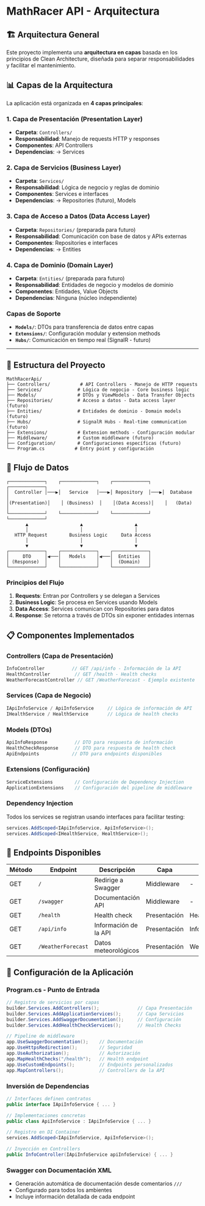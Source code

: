 # MathRacer API - Arquitectura

## 🏗️ Arquitectura General

Este proyecto implementa una **arquitectura en capas** basada en los principios de Clean Architecture, diseñada para separar responsabilidades y facilitar el mantenimiento.

## 📊 Capas de la Arquitectura

La aplicación está organizada en **4 capas principales**:

### **1. Capa de Presentación (Presentation Layer)**
- **Carpeta**: `Controllers/`
- **Responsabilidad**: Manejo de requests HTTP y responses
- **Componentes**: API Controllers
- **Dependencias**: → Services

### **2. Capa de Servicios (Business Layer)**  
- **Carpeta**: `Services/`
- **Responsabilidad**: Lógica de negocio y reglas de dominio
- **Componentes**: Services e interfaces
- **Dependencias**: → Repositories (futuro), Models

### **3. Capa de Acceso a Datos (Data Access Layer)**
- **Carpeta**: `Repositories/` (preparada para futuro)
- **Responsabilidad**: Comunicación con base de datos y APIs externas
- **Componentes**: Repositories e interfaces
- **Dependencias**: → Entities

### **4. Capa de Dominio (Domain Layer)**
- **Carpeta**: `Entities/` (preparada para futuro)
- **Responsabilidad**: Entidades de negocio y modelos de dominio
- **Componentes**: Entidades, Value Objects
- **Dependencias**: Ninguna (núcleo independiente)

### **Capas de Soporte**
- **`Models/`**: DTOs para transferencia de datos entre capas
- **`Extensions/`**: Configuración modular y extension methods
- **`Hubs/`**: Comunicación en tiempo real (SignalR - futuro)

---

## 📁 Estructura del Proyecto

```
MathRacerApi/
├── Controllers/           # API Controllers - Manejo de HTTP requests
├── Services/             # Lógica de negocio - Core business logic  
├── Models/               # DTOs y ViewModels - Data Transfer Objects
├── Repositories/         # Acceso a datos - Data access layer (futuro)
├── Entities/             # Entidades de dominio - Domain models (futuro)
├── Hubs/                 # SignalR Hubs - Real-time communication (futuro)
├── Extensions/           # Extension methods - Configuración modular
├── Middleware/           # Custom middleware (futuro)
├── Configuration/        # Configuraciones específicas (futuro)
└── Program.cs           # Entry point y configuración
```

## 🔄 Flujo de Datos

```
┌─────────────┐    ┌─────────────┐    ┌─────────────┐    ┌─────────────┐
│  Controller │───▶│   Service   │───▶│ Repository  │───▶│  Database   │
│(Presentation)│    │ (Business)  │    │(Data Access)│    │   (Data)    │
└─────────────┘    └─────────────┘    └─────────────┘    └─────────────┘
       ▲                   ▲                   ▲                   
       │                   │                   │                   
   HTTP Request        Business Logic     Data Access         
       │                   │                   │                   
       ▼                   ▼                   ▼                   
┌─────────────┐    ┌─────────────┐    ┌─────────────┐              
│     DTO     │◀───│   Models    │◀───│  Entities   │              
│ (Response)  │    │             │    │  (Domain)   │              
└─────────────┘    └─────────────┘    └─────────────┘              
```

### Principios del Flujo
1. **Requests**: Entran por Controllers y se delegan a Services
2. **Business Logic**: Se procesa en Services usando Models
3. **Data Access**: Services comunican con Repositories para datos
4. **Response**: Se retorna a través de DTOs sin exponer entidades internas

## 📋 Componentes Implementados

### **Controllers (Capa de Presentación)**
```csharp
InfoController          // GET /api/info - Información de la API
HealthController         // GET /health - Health checks
WeatherForecastController // GET /WeatherForecast - Ejemplo existente
```

### **Services (Capa de Negocio)**
```csharp
IApiInfoService / ApiInfoService     // Lógica de información de API
IHealthService / HealthService       // Lógica de health checks
```

### **Models (DTOs)**
```csharp  
ApiInfoResponse          // DTO para respuesta de información
HealthCheckResponse      // DTO para respuesta de health check
ApiEndpoints            // DTO para endpoints disponibles
```

### **Extensions (Configuración)**
```csharp
ServiceExtensions        // Configuración de Dependency Injection
ApplicationExtensions    // Configuración del pipeline de middleware
```

### **Dependency Injection**
Todos los services se registran usando interfaces para facilitar testing:
```csharp
services.AddScoped<IApiInfoService, ApiInfoService>();
services.AddScoped<IHealthService, HealthService>();
```

## 🚀 Endpoints Disponibles

| Método | Endpoint | Descripción | Capa | Controller |
|--------|----------|-------------|------|------------|
| GET | `/` | Redirige a Swagger | Middleware | - |
| GET | `/swagger` | Documentación API | Middleware | - |
| GET | `/health` | Health check | Presentación | HealthController |
| GET | `/api/info` | Información de la API | Presentación | InfoController |
| GET | `/WeatherForecast` | Datos meteorológicos | Presentación | WeatherForecastController |

## 🔧 Configuración de la Aplicación

### **Program.cs - Punto de Entrada**
```csharp
// Registro de servicios por capas
builder.Services.AddControllers();              // Capa Presentación
builder.Services.AddApplicationServices();      // Capa Servicios  
builder.Services.AddSwaggerDocumentation();     // Configuración
builder.Services.AddHealthCheckServices();      // Health Checks

// Pipeline de middleware
app.UseSwaggerDocumentation();    // Documentación
app.UseHttpsRedirection();        // Seguridad
app.UseAuthorization();           // Autorización
app.MapHealthChecks("/health");   // Health endpoint
app.UseCustomEndpoints();         // Endpoints personalizados
app.MapControllers();             // Controllers de la API
```

### **Inversión de Dependencias**
```csharp
// Interfaces definen contratos
public interface IApiInfoService { ... }

// Implementaciones concretas
public class ApiInfoService : IApiInfoService { ... }

// Registro en DI Container
services.AddScoped<IApiInfoService, ApiInfoService>();

// Inyección en Controllers
public InfoController(IApiInfoService apiInfoService) { ... }
```

### **Swagger con Documentación XML**
- Generación automática de documentación desde comentarios `///`
- Configurado para todos los ambientes
- Incluye información detallada de cada endpoint